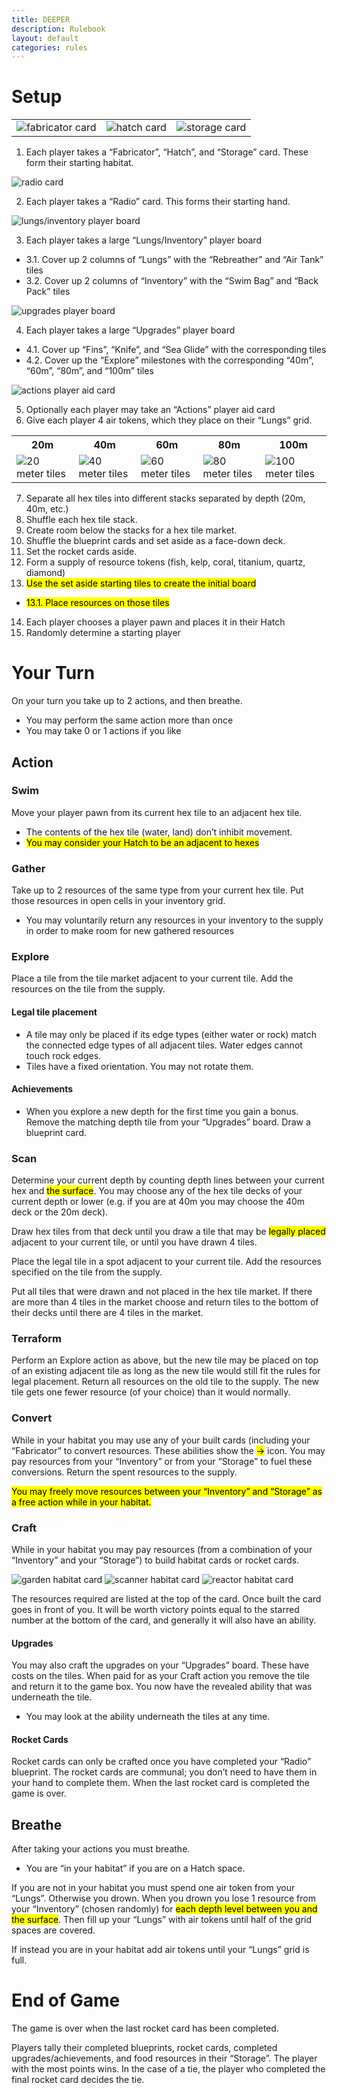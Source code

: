 ```yaml
---
title: DEEPER
description: Rulebook
layout: default
categories: rules
---
```

# Setup

<table class="components noBorder">
<tr><td><img class="card" alt="fabricator card" src="rulebook/Fabricator.png"/></td><td><img class="card" alt="hatch card" src="rulebook/Hatch.png"/></td><td><img class="card" alt="storage card" src="rulebook/Storage.png"/></td></tr>
</table>

1. Each player takes a “Fabricator”, “Hatch”, and “Storage” card. These form their starting habitat.

<img class="card" alt="radio card" src="rulebook/Radio.png"/>

2. Each player takes a “Radio” card. This forms their starting hand.

<img class="card" alt="lungs/inventory player board" src="rulebook/LungsInventory.png"/>

3. Each player takes a large “Lungs/Inventory” player board
  - 3.1. Cover up 2 columns of “Lungs” with the “Rebreather” and “Air Tank” tiles
  - 3.2. Cover up 2 columns of “Inventory” with the “Swim Bag” and “Back Pack” tiles

<img class="card" alt="upgrades player board" src="rulebook/Upgrades.png"/>

4. Each player takes a large “Upgrades” player board
  - 4.1. Cover up “Fins”, “Knife”, and “Sea Glide” with the corresponding tiles
  - 4.2. Cover up the “Explore” milestones with the corresponding “40m”, “60m”, “80m”, and “100m” tiles

<img class="card" alt="actions player aid card" src="rulebook/Actions.png"/>

5. Optionally each player may take an “Actions” player aid card
6. Give each player 4 air tokens, which they place on their “Lungs” grid.

<table class="components">
<tr><th>20m</th><th>40m</th><th>60m</th><th>80m</th><th>100m</th></tr>
<tr><td><img alt="20 meter tiles" src="rulebook/20m.png"/></td><td><img alt="40 meter tiles" src="rulebook/40m.png"/></td><td><img alt="60 meter tiles" src="rulebook/60m.png"/></td><td><img alt="80 meter tiles" src="rulebook/80m.png"/></td><td><img alt="100 meter tiles" src="rulebook/100m.png"/></td></tr>
</table>

7. Separate all hex tiles into different stacks separated by depth (20m, 40m, etc.)
8. Shuffle each hex tile stack.
9. Create room below the stacks for a hex tile market.
10. Shuffle the blueprint cards and set aside as a face-down deck.
11. Set the rocket cards aside.
12. Form a supply of resource tokens (fish, kelp, coral, titanium, quartz, diamond)
13. <mark>Use the set aside starting tiles to create the initial board</mark>
  - <mark>13.1. Place resources on those tiles</mark>
14. Each player chooses a player pawn and places it in their Hatch
15. Randomly determine a starting player

# Your Turn
On your turn you take up to 2 actions, and then breathe.
- You may perform the same action more than once
- You may take 0 or 1 actions if you like

## Action
### Swim
Move your player pawn from its current hex tile to an adjacent hex tile.
- The contents of the hex tile (water, land) don’t inhibit movement.
- <mark>You may consider your Hatch to be an adjacent to hexes</mark>

### Gather
Take up to 2 resources of the same type from your current hex tile. Put those resources in open cells in your inventory grid.
- You may voluntarily return any resources in your inventory to the supply in order to make room for new gathered resources

### Explore
Place a tile from the tile market adjacent to your current tile. Add the resources on the tile from the supply.

#### Legal tile placement
- A tile may only be placed if its edge types (either water or rock) match the connected edge types of all adjacent tiles. Water edges cannot touch rock edges.
- Tiles have a fixed orientation. You may not rotate them. 

#### Achievements
- When you explore a new depth for the first time you gain a bonus. Remove the matching depth tile from your “Upgrades” board. Draw a blueprint card.

### Scan
Determine your current depth by counting depth lines between your current hex and <mark>the surface</mark>. You may choose any of the hex tile decks of your current depth or lower (e.g. if you are at 40m you may choose the 40m deck or the 20m deck).

Draw hex tiles from that deck until you draw a tile that may be <mark>legally placed</mark> adjacent to your current tile, or until you have drawn 4 tiles.

Place the legal tile in a spot adjacent to your current tile. Add the resources specified on the tile from the supply.

Put all tiles that were drawn and not placed in the hex tile market. If there are more than 4 tiles in the market choose and return tiles to the bottom of their decks until there are 4 tiles in the market.

### Terraform
Perform an Explore action as above, but the new tile may be placed on top of an existing adjacent tile as long as the new tile would still fit the rules for legal placement. Return all resources on the old tile to the supply. The new tile gets one fewer resource (of your choice) than it would normally.

### Convert
While in your habitat you may use any of your built cards (including your “Fabricator” to convert resources. These abilities show the <mark>-></mark> icon. You may pay resources from your “Inventory” or from your “Storage” to fuel these conversions. Return the spent resources to the supply.

<mark>You may freely move resources between your “Inventory” and “Storage” as a free action while in your habitat.</mark>

### Craft
While in your habitat you may pay resources (from a combination of your “Inventory” and your “Storage”) to build habitat cards or rocket cards.

<img class="card" alt="garden habitat card" src="rulebook/Craft1.png"/> <img class="card" alt="scanner habitat card" src="rulebook/Craft2.png"/> <img class="card" alt="reactor habitat card" src="rulebook/Craft3.png"/>
     
The resources required are listed at the top of the card. Once built the card goes in front of you. It will be worth victory points equal to the starred number at the bottom of the card, and generally it will also have an ability.

#### Upgrades
You may also craft the upgrades on your “Upgrades” board. These have costs on the tiles. When paid for as your Craft action you remove the tile and return it to the game box. You now have the revealed ability that was underneath the tile.
- You may look at the ability underneath the tiles at any time.

#### Rocket Cards
Rocket cards can only be crafted once you have completed your “Radio” blueprint. The rocket cards are communal; you don’t need to have them in your hand to complete them. When the last rocket card is completed the game is over.

## Breathe
After taking your actions you must breathe.
- You are “in your habitat” if you are on a Hatch space.

If you are not in your habitat you must spend one air token from your “Lungs”. Otherwise you drown. When you drown you lose 1 resource from your “Inventory” (chosen randomly) for <mark>each depth level between you and the surface</mark>. Then fill up your “Lungs” with air tokens until half of the grid spaces are covered.

If instead you are in your habitat add air tokens until your “Lungs” grid is full.

# End of Game
The game is over when the last rocket card has been completed.

Players tally their completed blueprints, rocket cards, completed upgrades/achievements, and food resources in their “Storage”. The player with the most points wins. In the case of a tie, the player who completed the final rocket card decides the tie.
